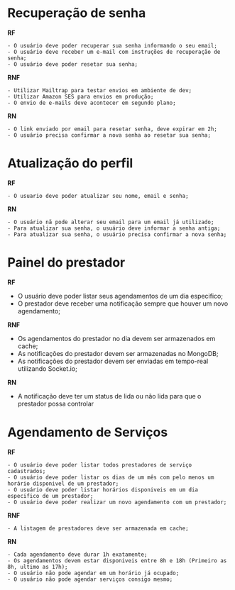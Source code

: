 # Recuperação de senha

  **RF**

    - O usuário deve poder recuperar sua senha informando o seu email;
    - O usuário deve receber um e-mail com instruções de recuperação de senha;
    - O usuário deve poder resetar sua senha;

  **RNF**

    - Utilizar Mailtrap para testar envios em ambiente de dev;
    - Utilizar Amazon SES para envios em produção;
    - O envio de e-mails deve acontecer em segundo plano;

  **RN**

    - O link enviado por email para resetar senha, deve expirar em 2h;
    - O usuário precisa confirmar a nova senha ao resetar sua senha;

# Atualização do perfil

  **RF**

    - O usuario deve poder atualizar seu nome, email e senha;

  **RN**

    - O usuário nã pode alterar seu email para um email já utilizado;
    - Para atualizar sua senha, o usuário deve informar a senha antiga;
    - Para atualizar sua senha, o usuário precisa confirmar a nova senha;

# Painel do prestador

**RF**

  - O usuário deve poder listar seus agendamentos de um dia especifico;
  - O prestador deve receber uma notificação sempre  que houver um novo agendamento;

**RNF**

  - Os agendamentos do prestador no dia devem ser armazenados em cache;
  - As notificações do prestador devem ser armazenadas no MongoDB;
  - As notificações do prestador devem ser enviadas em tempo-real utilizando Socket.io;

**RN**

  - A notificação deve ter um status de lida ou não lida para que o prestador possa controlar

# Agendamento de Serviços

  **RF**

    - O usuário deve poder listar todos prestadores de serviço cadastrados;
    - O usuário deve poder listar os dias de um mês com pelo menos um horário disponivel de um prestador;
    - O usuário deve poder listar horários disponiveis em um dia especifico de um prestador;
    - O usuário deve poder realizar um novo agendamento com um prestador;

  **RNF**

    - A listagem de prestadores deve ser armazenada em cache;

  **RN**

    - Cada agendamento deve durar 1h exatamente;
    - Os agendamentos devem estar disponiveis entre 8h e 18h (Primeiro as 8h, ultimo as 17h);
    - O usuário não pode agendar em um horário já ocupado;
    - O usuário não pode agendar serviços consigo mesmo;
